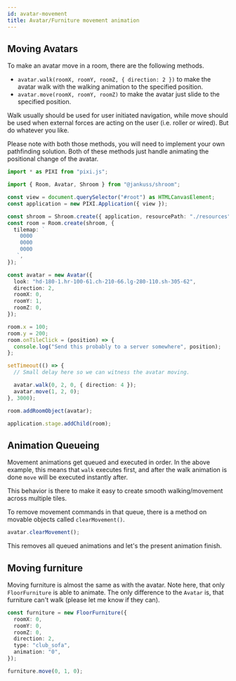 ```yaml
---
id: avatar-movement
title: Avatar/Furniture movement animation
---
```


## Moving Avatars

To make an avatar move in a room, there are the following methods.

- `avatar.walk(roomX, roomY, roomZ, { direction: 2 })` to make the avatar walk with the walking animation to the specified position.
- `avatar.move(roomX, roomY, roomZ)` to make the avatar just slide to the specified position.

Walk usually should be used for user initiated navigation, while move should be used when external forces are acting on the user (i.e. roller or wired). But do whatever you like.

Please note with both those methods, you will need to implement your own pathfinding solution. Both of these methods just handle animating the positional change of the avatar.

```ts
import * as PIXI from "pixi.js";

import { Room, Avatar, Shroom } from "@jankuss/shroom";

const view = document.querySelector("#root") as HTMLCanvasElement;
const application = new PIXI.Application({ view });

const shroom = Shroom.create({ application, resourcePath: "./resources" });
const room = Room.create(shroom, {
  tilemap: `
    0000
    0000
    0000
   `,
});

const avatar = new Avatar({
  look: "hd-180-1.hr-100-61.ch-210-66.lg-280-110.sh-305-62",
  direction: 2,
  roomX: 0,
  roomY: 1,
  roomZ: 0,
});

room.x = 100;
room.y = 200;
room.onTileClick = (position) => {
  console.log("Send this probably to a server somewhere", position);
};

setTimeout(() => {
  // Small delay here so we can witness the avatar moving.

  avatar.walk(0, 2, 0, { direction: 4 });
  avatar.move(1, 2, 0);
}, 3000);

room.addRoomObject(avatar);

application.stage.addChild(room);
```

## Animation Queueing

Movement animations get queued and executed in order. In the above example, this means that `walk` executes first, and after the walk animation is done `move` will be executed instantly after.

This behavior is there to make it easy to create smooth walking/movement across multiple tiles.

To remove movement commands in that queue, there is a method on movable objects called `clearMovement()`.

```ts
avatar.clearMovement();
```

This removes all queued animations and let's the present animation finish.

## Moving furniture

Moving furniture is almost the same as with the avatar. Note here, that only `FloorFurniture` is able to animate.
The only difference to the `Avatar` is, that furniture can't walk (please let me know if they can).

```ts
const furniture = new FloorFurniture({
  roomX: 0,
  roomY: 0,
  roomZ: 0,
  direction: 2,
  type: "club_sofa",
  animation: "0",
});

furniture.move(0, 1, 0);
```
